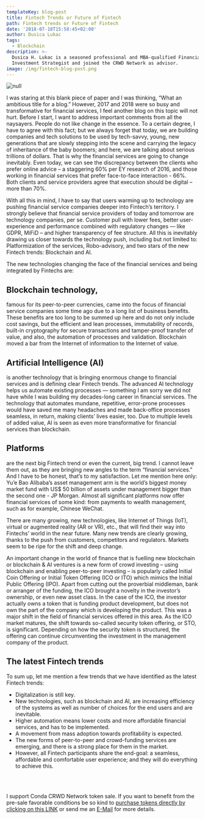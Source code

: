 ```yaml
---
templateKey: blog-post
title: Fintech Trends or Future of Fintech
path: Fintech trends or Future of Fintech
date: '2018-07-18T15:58:45+02:00'
author: Dusica Lukac
tags:
  - Blockchain
description: >-
  Dusica H. Lukac is a seasoned professional and MBA-qualified Financial
  Investment Strategist and joined the CRWD Network as advisor.
image: /img/fintech-blog-post.png
---
```

![null](/img/dusica-lukic_round.png)

I was staring at this blank piece of paper and I was thinking, “What an ambitious title for a blog.” However, 2017 and 2018 were so busy and transformative for financial services, I feel another blog on this topic will not hurt.  Before I start, I want to address important comments from all the naysayers.  People do not like change in the essence.  To a certain degree, I have to agree with this fact; but we always forget that today, we are building companies and tech solutions to be used by tech-savvy, young, new generations that are slowly stepping into the scene and carrying the legacy of inheritance of the baby boomers; and here, we are talking about serious trillions of dollars. That is why the financial services are going to change inevitably. Even today, we can see the discrepancy between the clients who prefer online advice – a staggering 60% per EY research of 2016, and those working in financial services that prefer face-to-face interaction - 66%.  Both clients and service providers agree that execution should be digital – more than 70%.

With all this in mind, I have to say that users warming up to technology are pushing financial service companies deeper into Fintech’s territory.  I strongly believe that financial service providers of today and tomorrow are technology companies, per se. Customer pull with lower fees, better user-experience and performance combined with regulatory changes — like GDPR, MiFiD – and higher transparency of fee structure.  All this is inevitably drawing us closer towards the technology push, including but not limited to: Platformization of the services, Robo-advisory, and two stars of the new Fintech trends: Blockchain and AI.  

The new technologies changing the face of the financial services and being integrated by Fintechs are:

## Blockchain technology,

famous for its peer-to-peer currencies, came into the focus of financial service companies some time ago due to a long list of business benefits.  These benefits are too long to be summed up here and do not only include cost savings, but the efficient and lean processes, immutability of records, built-in cryptography for secure transactions and tamper-proof transfer of value, and also, the automation of processes and validation.  Blockchain moved a bar from the Internet of information to the Internet of value.

## Artificial Intelligence (AI)

is another technology that is bringing enormous change to financial services and is defining clear Fintech trends. The advanced AI technology helps us automate existing processes — something I am sorry we did not have while I was building my decades-long career in financial services. The technology that automates mundane, repetitive, error-prone processes would have saved me many headaches and made back-office processes seamless, in return, making clients’ lives easier, too.  Due to multiple levels of added value, AI is seen as even more transformative for financial services than blockchain.

## Platforms

are the next big Fintech trend or even the current, big trend. I cannot leave them out, as they are bringing new angles to the term “financial services.” And I have to be honest, that’s to my satisfaction. Let me mention here only: Yu’e Bao Alibaba’s asset management arm is the world’s biggest money market fund with US$ 50 billion of assets under management bigger than the second one - JP Morgan. Almost all significant platforms now offer financial services of some kind: from payments to wealth management, such as for example, Chinese WeChat.  

There are many growing, new technologies, like Internet of Things (IoT), virtual or augmented reality (AR or VR), etc., that will find their way into Fintechs’ world in the near future. Many new trends are clearly growing, thanks to the push from customers, competitors and regulators.  Markets seem to be ripe for the shift and deep change.

An important change in the world of finance that is fuelling new blockchain or blockchain & AI ventures is a new form of crowd investing – using blockchain and enabling peer-to-peer investing – is popularly called Initial Coin Offering or Initial Token Offering (ICO or ITO) which mimics the Initial Public Offering (IPO).  Apart from cutting out the proverbial middleman, bank or arranger of the funding, the ICO brought a novelty in the investor’s ownership, or even new asset class. In the case of the ICO, the investor actually owns a token that is funding product development, but does not own the part of the company which is developing the product.  This was a major shift in the field of financial services offered in this area. As the ICO market matures, the shift towards so-called security token offering, or STO, is significant. Depending on how the security token is structured, the offering can continue circumventing the investment in the management company of the product.

## The latest Fintech trends

To sum up, let me mention a few trends that we have identified as the latest Fintech trends: 

* Digitalization is still key.
* New technologies, such as blockchain and AI, are increasing efficiency of the systems as well as number of choices for the end users and are inevitable.
* Higher automation means lower costs and more affordable financial services, and has to be implemented.
* A movement from mass adoption towards profitability is expected.
* The new forms of peer-to-peer and crowd-funding services are emerging, and there is a strong place for them in the market.
* However, all Fintech participants share the end-goal: a seamless, affordable and comfortable user experience; and they will do everything to achieve this.

<br>
<br>

I support Conda CRWD Network token sale. If you want to benefit from the pre-sale favorable conditions be so kind to [purchase tokens directly by clicking on this LINK](https://ico.conda.online/p/a/AFF03a6e78774500973100a52faf6dc6327d76e584990bd116f616e4428d3e9a9ea) or send me an [E-Mail](mailto:dusica.lukac@stizzbuzz.com) for more details.

<br>

<br>
